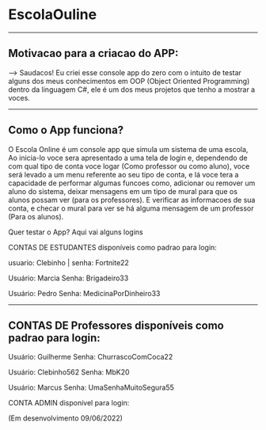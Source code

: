 # EscolaOuline

--------------------------------
Motivacao para a criacao do APP:
--------------------------------

--> Saudacos! Eu criei esse console app do zero com o intuito de testar alguns dos meus conhecimentos em OOP (Object Oriented Programming)
    dentro da linguagem C#, ele é um dos meus projetos que tenho a mostrar a voces.
   
--------------------   
Como o App funciona?
--------------------
   
O Escola Online é um console app que simula um sistema de uma escola, Ao inicia-lo voce sera apresentado a uma tela de login e, dependendo
de com qual tipo de conta voce logar (Como professor ou como aluno), voce será levado a um menu referente ao seu tipo de conta, e lá voce
tera a capacidade de performar algumas funcoes como, adicionar ou remover um aluno do sistema, deixar mensagens em um tipo de mural para que os alunos possam ver
(para os professores). E verificar as informacoes de sua conta, e checar o mural para ver se há alguma mensagem de um professor (Para os alunos).   


Quer testar o App? Aqui vai alguns logins


CONTAS DE ESTUDANTES disponíveis como padrao para login:

usuario: Clebinho |
senha: Fortnite22 

Usuário: Marcia
Senha: Brigadeiro33

Usuário: Pedro 
Senha: MedicinaPorDinheiro33

-----------------------------------------------------------
CONTAS DE Professores disponíveis como padrao para login: 
-----------------------------------------------------------

Usuário: Guilherme
Senha: ChurrascoComCoca22

Usuário: Clebinho562
Senha: MbK20

Usuário: Marcus
Senha: UmaSenhaMuitoSegura55

CONTA ADMIN disponível para login:

(Em desenvolvimento 09/06/2022)



    
